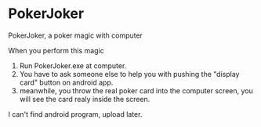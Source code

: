 # PokerJoker
PokerJoker, a poker magic  with computer

When you perform this magic
 1. Run PokerJoker.exe at computer.
 2. You have to ask someone else to help you with pushing the "display card" button on android app.
 2. meanwhile, you throw the real poker card into the computer screen, you will see the card realy inside the screen.
 
 I can't find android program, upload later.
